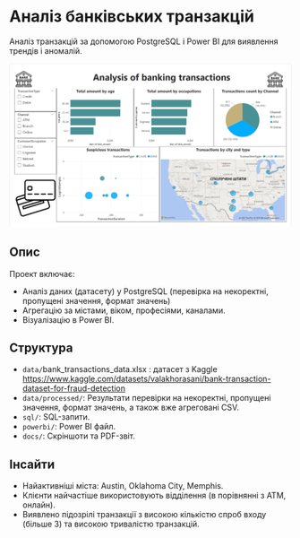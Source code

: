 # Аналіз банківських транзакцій

Аналіз транзакцій за допомогою PostgreSQL і Power BI для виявлення трендів і аномалій.

![Дашборд](docs/dashboard_screenshot.png)

## Опис
Проект включає:
- Аналіз даних (датасету) у PostgreSQL (перевірка на некоректні, пропущені значення, формат значень)
- Агрегацію за містами, віком, професіями, каналами.
- Візуалізацію в Power BI.

## Структура
- `data/`bank_transactions_data.xlsx : датасет з Kaggle https://www.kaggle.com/datasets/valakhorasani/bank-transaction-dataset-for-fraud-detection
- `data/processed/`: Результати перевірки на некоректні, пропущені значення, формат значень, а також вже агреговані CSV.
- `sql/`: SQL-запити.
- `powerbi/`: Power BI файл.
- `docs/`: Скріншоти та PDF-звіт.

## Інсайти
- Найактивніші міста: Austin, Oklahoma City, Memphis.
- Клієнти найчастіше  використовують відділення (в порівнянні з АТМ, онлайн).
- Виявлено підозрілі транзакції з високою кількістю спроб входу (більше 3) та високою тривалістю транзакцій.


